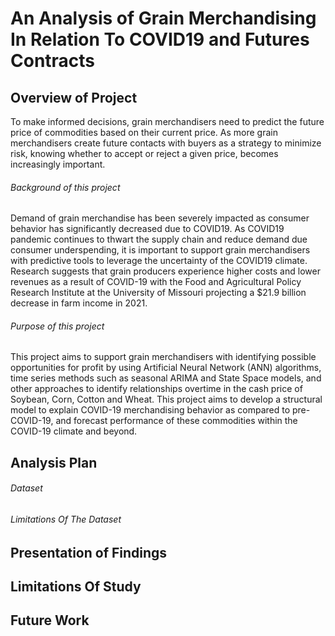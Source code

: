 
# An Analysis of Grain Merchandising In Relation To COVID19 and Futures Contracts
## Overview of Project
To make informed decisions, grain merchandisers need to predict the future price of commodities based on their current price. As more grain merchandisers create future contacts with buyers as a strategy to minimize risk, knowing whether to accept or reject a given price, becomes increasingly important.
###### Background of this project 
Demand of grain merchandise has been severely impacted as consumer behavior has significantly decreased due to COVID19. As COVID19 pandemic continues to thwart the supply chain and reduce demand due consumer underspending, it is important to support grain merchandisers with predictive tools to leverage the uncertainty of the COVID19 climate. 
Research suggests that grain producers experience higher costs and lower revenues as a result of COVID-19 with the Food and Agricultural Policy Research Institute at the University of Missouri projecting a $21.9 billion decrease in farm income in 2021.
###### Purpose of this project
This project aims to support grain merchandisers with identifying possible opportunities for profit by using Artificial Neural Network (ANN) algorithms, time series methods such as seasonal ARIMA and State Space models, and other approaches to identify relationships overtime in the cash price of Soybean, Corn, Cotton and Wheat. 
This project aims to develop a structural model to explain COVID-19 merchandising behavior as compared to pre-COVID-19, and forecast performance of these commodities within the COVID-19 climate and beyond.
## Analysis Plan
###### Dataset
###### Limitations Of The Dataset
## Presentation of Findings
## Limitations Of Study
## Future Work
